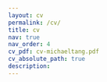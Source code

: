 ```yaml
---
layout: cv
permalink: /cv/
title: cv
nav: true
nav_order: 4
cv_pdf: cv-michaeltang.pdf
cv_absolute_path: true
description: 
---
```


